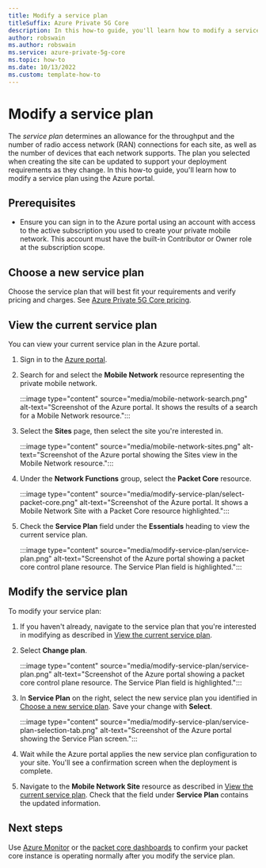 ```yaml
---
title: Modify a service plan
titleSuffix: Azure Private 5G Core
description: In this how-to guide, you'll learn how to modify a service plan using the Azure portal. 
author: robswain
ms.author: robswain
ms.service: azure-private-5g-core
ms.topic: how-to
ms.date: 10/13/2022
ms.custom: template-how-to
---
```


# Modify a service plan

The *service plan* determines an allowance for the throughput and the number of radio access network (RAN) connections for each site, as well as the number of devices that each network supports. The plan you selected when creating the site can be updated to support your deployment requirements as they change. In this how-to guide, you'll learn how to modify a service plan using the Azure portal.

## Prerequisites

- Ensure you can sign in to the Azure portal using an account with access to the active subscription you used to create your private mobile network. This account must have the built-in Contributor or Owner role at the subscription scope.

## Choose a new service plan

Choose the service plan that will best fit your requirements and verify pricing and charges. See [Azure Private 5G Core pricing](https://azure.microsoft.com/pricing/details/private-5g-core/).

## View the current service plan

You can view your current service plan in the Azure portal.

1. Sign in to the [Azure portal](https://portal.azure.com/).
1. Search for and select the **Mobile Network** resource representing the private mobile network.

    :::image type="content" source="media/mobile-network-search.png" alt-text="Screenshot of the Azure portal. It shows the results of a search for a Mobile Network resource.":::

1. Select the **Sites** page, then select the site you're interested in.

    :::image type="content" source="media/mobile-network-sites.png" alt-text="Screenshot of the Azure portal showing the Sites view in the Mobile Network resource.":::

1. Under the **Network Functions** group, select the **Packet Core** resource.

    :::image type="content" source="media/modify-service-plan/select-packet-core.png" alt-text="Screenshot of the Azure portal. It shows a Mobile Network Site with a Packet Core resource highlighted.":::

1. Check the **Service Plan** field under the **Essentials** heading to view the current service plan.

    :::image type="content" source="media/modify-service-plan/service-plan.png" alt-text="Screenshot of the Azure portal showing a packet core control plane resource. The Service Plan field is highlighted.":::

## Modify the service plan

To modify your service plan:

1. If you haven't already, navigate to the service plan that you're interested in modifying as described in [View the current service plan](#view-the-current-service-plan).
2. Select **Change plan**.

    :::image type="content" source="media/modify-service-plan/service-plan.png" alt-text="Screenshot of the Azure portal showing a packet core control plane resource. The Service Plan field is highlighted.":::

3. In **Service Plan** on the right, select the new service plan you identified in [Choose a new service plan](#choose-a-new-service-plan). Save your change with **Select**.

    :::image type="content" source="media/modify-service-plan/service-plan-selection-tab.png" alt-text="Screenshot of the Azure portal showing the Service Plan screen.":::

4. Wait while the Azure portal applies the new service plan configuration to your site. You'll see a confirmation screen when the deployment is complete.
5. Navigate to the **Mobile Network Site** resource as described in [View the current service plan](#view-the-current-service-plan). Check that the field under **Service Plan** contains the updated information.

## Next steps

Use [Azure Monitor](monitor-private-5g-core-with-platform-metrics.md) or the [packet core dashboards](packet-core-dashboards.md) to confirm your packet core instance is operating normally after you modify the service plan.

